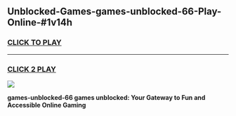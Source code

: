 
## Unblocked-Games-games-unblocked-66-Play-Online-#1v14h
<h3>
<a href="https://premium.freeplayer.one?title=games-unblocked-66&ref=27F">CLICK TO PLAY</a></h3>
<hr>

<h3>
<a href="https://premium.freeplayer.one?title=games-unblocked-66&ref=27F">CLICK 2 PLAY</a>
  
</h3>

<a href="https://premium.freeplayer.one?title=games-unblocked-66&ref=27F"><img src="https://clearcache.store/games.png"></a>


**games-unblocked-66 games unblocked: Your Gateway to Fun and Accessible Online Gaming**
